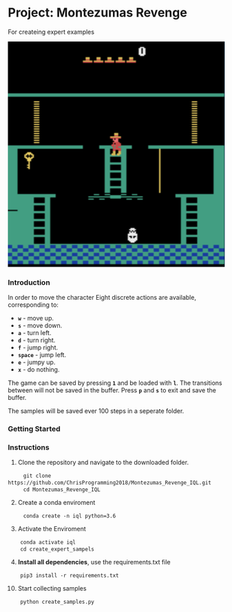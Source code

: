 
# Project: Montezumas Revenge 


For createing expert examples 

<img src= "MontezumasRevenge.png">

### Introduction
In order to move the character 
 Eight discrete actions are available, corresponding to:
- **`w`** - move up.
- **`s`** - move down.
- **`a`** - turn left.
- **`d`** - turn right.
- **`f`** - jump right.
- **`space`** - jump left.
- **`e`** - jumpy up.
- **`x`** - do nothing.

The game can be saved by pressing **`1`** and be loaded with **`l`**. The transitions between will not be saved in the buffer. Press **`p`** and **`s`** to exit and save the buffer.

The samples will be saved ever 100 steps in a seperate folder. 
 

### Getting Started
### Instructions
1. Clone the repository and navigate to the downloaded folder.
```	
     git clone https://github.com/ChrisProgramming2018/Montezumas_Revenge_IQL.git
     cd Montezumas_Revenge_IQL
```	
2. Create a conda enviroment 
```	
     conda create -n iql python=3.6
```
3. Activate the Enviroment
```
	conda activate iql
	cd create_expert_sampels
```

4.  **Install all dependencies**, use the requirements.txt file

```
	pip3 install -r requirements.txt
```
 

10. Start collecting samples 
```
	python create_samples.py
```

